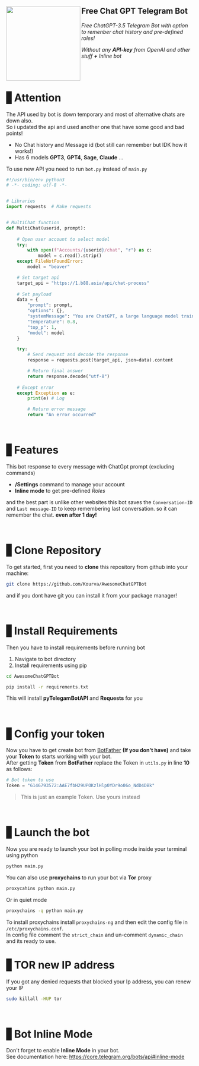 <h1 align="center">
    <img align='left' src="https://github.com/Kourva/AwesomeChatGPTBot/assets/118578799/ef1cfefd-1e58-45d3-8a3a-fa9988a8322e" width=200 height=200/>
    <h2>Free Chat GPT Telegram Bot </h2>
  <p><i>Free ChatGPT-3.5 Telegram Bot with option to remenber chat history and pre-defined roles!</i></p>
  <p><i>Without any <b>API-key</b> from OpenAI and other stuff <b>+</b> Inline bot</i></p>
</h1>
<br><br>

# ▋Attention
The API used by bot is down temporary and most of alternative chats are down also.<br>
So i updated the api and used another one that have some good and bad points!<br>
+ No Chat history and Message id (bot still can remember but IDK how it works!)
+ Has 6 models **GPT3**, **GPT4**, **Sage**, **Claude** ...

To use new API you need to run `bot.py` instead of `main.py`
```python
#!/usr/bin/env python3
# -*- coding: utf-8 -*-


# Libraries
import requests  # Make requests


# MultiChat function
def MultiChat(userid, prompt):
    
    # Open user account to select model
    try:
        with open(f"Accounts/{userid}/chat", "r") as c:
            model = c.read().strip()
    except FileNotFoundError:
        model = "beaver"

    # Set target api
    target_api = "https://1.b88.asia/api/chat-process"
    
    # Set payload
    data = {
        "prompt": prompt,
        "options": {},
        "systemMessage": "You are ChatGPT, a large language model trained by OpenAI. Follow the user's instructions carefully. Respond using markdown.",
        "temperature": 0.8,
        "top_p": 1,
        "model": model
    }

    try:
        # Send request and decode the response
        response = requests.post(target_api, json=data).content

        # Return final answer
        return response.decode("utf-8")
    
    # Except error
    except Exception as e:
        print(e) # Log

        # Return error message
        return "An error occurred"
```


<br>

# ▋Features
This bot response to every message with ChatGpt prompt (excluding commands)
+ **/Settings** command to manage your account
+ **Inline mode** to get pre-defined *Roles*


and the best part is unlike other websites this bot saves the `Conversation-ID` and `Last message-ID` to keep remembering last conversation. so it can remember the chat. **even after 1 day!**

<br>

# ▋Clone Repository
To get started, first you need to **clone** this repository from github into your machine:
```bash
git clone https://github.com/Kourva/AwesomeChatGPTBot
```
and if you dont have git you can install it from your package manager!

<br>

# ▋Install Requirements
Then you have to install requirements before running bot
1. Navigate to bot directory
2. Install requirements using pip
```bash
cd AwesomeChatGPTBot
```
```bash
pip install -r requirements.txt
```
This will install **pyTelegamBotAPI** and **Requests** for you

<br>

# ▋Config your token
Now you have to get create bot from [BotFather](https://t.me/BotFather) **(If you don't have)** and take your **Token** to starts working with your bot.<br>
After getting **Token** from **BotFather** replace the Token in `utils.py` in line **10** as follows:
```python
# Bot token to use
Token = "6146793572:AAE7fbH29UPOKzlHlp0YDr9o06o_NdD4DBk"
```
> This is just an example Token. Use yours instead

<br>

# ▋Launch the bot
Now you are ready to launch your bot in polling mode inside your terminal using python
```bash
python main.py
```
You can also use **proxychains** to run your bot via **Tor** proxy
```bash
proxycahins python main.py
```
Or in quiet mode
```bash
proxychains -q python main.py
```
To install proxychains install `proxychains-ng` and then edit the config file in `/etc/proxychains.conf`.<br>
In config file comment the `strict_chain` and un-comment `dynamic_chain` and its ready to use.
<br>

# ▋TOR new IP address
If you got any denied requests that blocked your Ip address, you can renew your IP
```bash
sudo killall -HUP tor
```

<br>

# ▋Bot Inline Mode
Don't forget to enable **Inline Mode** in your bot.<br>
See documentation here: https://core.telegram.org/bots/api#inline-mode
